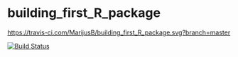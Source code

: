 # building_first_R_package
https://travis-ci.com/MarijusB/building_first_R_package.svg?branch=master

[![Build Status](https://travis-ci.com/MarijusB/building_first_R_package.svg?branch=master)](https://travis-ci.com/MarijusB/building_first_R_package)

